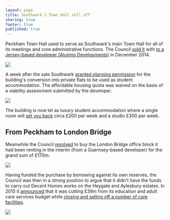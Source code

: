 ```yaml
---
layout: page
title: Southwark's Town Hall sell off
sharing: true
footer: true
published: true
---
```

Peckham Town Hall used to serve as Southwark's main Town Hall for all of its meetings and core administrative functions. The Council [sold it](https://www.southwarknews.co.uk/news/town-halls-residence-students-move-former-southwark-town-hall-peckham/) with [to a Jersey-based developer (Alumno Developments)](http://crappistmartin.github.io/images/LR_PeckhamTownHall.pdf) in December 2014. 

![](http://crappistmartin.github.io/images/PeckhamTownHall.jpg)

A week after the sale Southwark [granted planning permission](http://moderngov.southwark.gov.uk/documents/s42948/Item%201%20and%202%20report.pdf) for the building's conversion into private flats to be used as student accommodation. The affordable housing quota was waived on the basis of a viability assessment submitted by the developer.  

![](http://35percent.org/img/peckhamtownhall.png)

The building is now let as luxury student accommodation where a single room will [set you back](https://www.gold.ac.uk/accommodation/halls/town-hall-camberwell/) circa £200 per week and a studio £300 per week.

## From Peckham to London Bridge
Meanwhile the Council [resolved](http://www.london-se1.co.uk/news/view/6493) to buy the London Bridge office block it had been renting in the interim (from a Guernsey-based developer) for the grand sum of £170m.

![](http://crappistmartin.github.io/images/tooleystreet.jpg)

Having funded the purchase by borrowing against its own reserves, the Council was then in a strong position to argue that it didn't have the funds to carry out Decent Homes works on the Heygate and Aylesbury estates. In 2015 it [announced](http://moderngov.southwark.gov.uk/documents/s59115/Policy%20and%20Resources%20Strategy%20201617%20to%20201819.pdf) that it was cutting £39m from its education and adult care services budget while [closing and selling off a number of care facilities](http://35percent.org/auctions/#selling-southwarks-adult-care-services).

![](http://35percent.org/img/carehomesshutdown.jpg)
